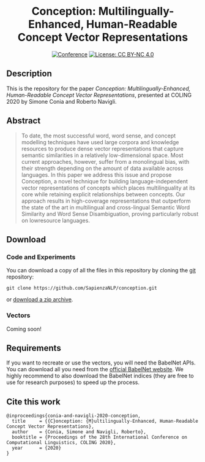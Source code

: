 <div align="center">    
 
# Conception: Multilingually-Enhanced, Human-Readable Concept Vector Representations     

[![Conference](http://img.shields.io/badge/COLING-2020-4b44ce.svg)](https://coling2020.org/)
[![License: CC BY-NC 4.0](https://img.shields.io/badge/License-CC%20BY--NC%204.0-lightgrey.svg)](https://creativecommons.org/licenses/by-nc/4.0/)

</div>

## Description
This is the repository for the paper *Conception: Multilingually-Enhanced, Human-Readable Concept Vector Representations*,
presented at COLING 2020 by Simone Conia and Roberto Navigli.


## Abstract
> To date, the most successful word, word sense, and concept modelling techniques have used large
  corpora and knowledge resources to produce dense vector representations that capture semantic
  similarities in a relatively low-dimensional space. Most current approaches, however, suffer
  from a monolingual bias, with their strength depending on the amount of data available across
  languages. In this paper we address this issue and propose Conception, a novel technique for
  building language-independent vector representations of concepts which places multilinguality
  at its core while retaining explicit relationships between concepts. Our approach results in high-coverage
  representations that outperform the state of the art in multilingual and cross-lingual
  Semantic Word Similarity and Word Sense Disambiguation, proving particularly robust on lowresource languages.


## Download

### Code and Experiments
You can download a copy of all the files in this repository by cloning the
[git](https://git-scm.com/) repository:

    git clone https://github.com/SapienzaNLP/conception.git

or [download a zip archive](https://github.com/SapienzaNLP/conception/archive/master.zip).

### Vectors
Coming soon!

## Requirements
If you want to recreate or use the vectors, you will need the BabelNet APIs.
You can download all you need from the [official BabelNet website](https://babelnet.org/download).
We highly recommend to also download the BabelNet indices
(they are free to use for research purposes) to speed up the process.

## Cite this work
    @inproceedings{conia-and-navigli-2020-conception,
      title     = {{C}onception: {M}ultilingually-Enhanced, Human-Readable Concept Vector Representations},
      author    = {Conia, Simone and Navigli, Roberto},
      booktitle = {Proceedings of the 28th International Conference on Computational Linguistics, COLING 2020},
      year      = {2020}
    }
